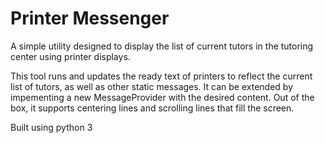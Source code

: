 # Printer Messenger
A simple utility designed to display the list of current tutors in the tutoring center using 
printer displays.

This tool runs and updates the ready text of printers to reflect the current list of tutors, 
as well as other static messages.  It can be extended by impementing a new MessageProvider 
with the desired content.  Out of the box, it supports centering lines and scrolling lines 
that fill the screen.

Built using python 3
